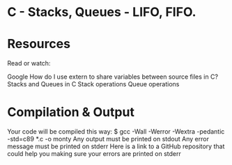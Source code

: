# C - Stacks, Queues - LIFO, FIFO.
# Resources
Read or watch:

Google
How do I use extern to share variables between source files in C?
Stacks and Queues in C
Stack operations
Queue operations
# Compilation & Output
Your code will be compiled this way:
$ gcc -Wall -Werror -Wextra -pedantic -std=c89 *.c -o monty
Any output must be printed on stdout
Any error message must be printed on stderr
Here is a link to a GitHub repository that could help you making sure your errors are printed on stderr

